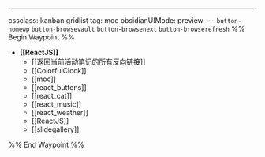 ---
cssclass: kanban gridlist
tag: moc
obsidianUIMode: preview
--- `button-homewp`  `button-browsevault`  `button-browsenext` `button-browserefresh` 
%% Begin Waypoint %%
- **[[ReactJS]]**
	- [[返回当前活动笔记的所有反向链接]]
	- [[ColorfulClock]]
	- [[moc]]
	- [[react_buttons]]
	- [[react_cat]]
	- [[react_music]]
	- [[react_weather]]
	- [[ReactJS]]
	- [[slidegallery]]

%% End Waypoint %%